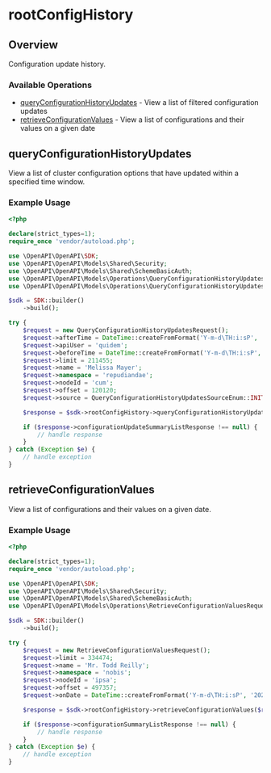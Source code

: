 # rootConfigHistory

## Overview

Configuration update history.

### Available Operations

* [queryConfigurationHistoryUpdates](#queryconfigurationhistoryupdates) - View a list of filtered configuration updates
* [retrieveConfigurationValues](#retrieveconfigurationvalues) - View a list of configurations and their values on a given date

## queryConfigurationHistoryUpdates

View a list of cluster configuration options that have updated within a specified time window.

### Example Usage

```php
<?php

declare(strict_types=1);
require_once 'vendor/autoload.php';

use \OpenAPI\OpenAPI\SDK;
use \OpenAPI\OpenAPI\Models\Shared\Security;
use \OpenAPI\OpenAPI\Models\Shared\SchemeBasicAuth;
use \OpenAPI\OpenAPI\Models\Operations\QueryConfigurationHistoryUpdatesRequest;
use \OpenAPI\OpenAPI\Models\Operations\QueryConfigurationHistoryUpdatesSourceEnum;

$sdk = SDK::builder()
    ->build();

try {
    $request = new QueryConfigurationHistoryUpdatesRequest();
    $request->afterTime = DateTime::createFromFormat('Y-m-d\TH:i:sP', '2020-07-27T03:09:40.338Z');
    $request->apiUser = 'quidem';
    $request->beforeTime = DateTime::createFromFormat('Y-m-d\TH:i:sP', '2022-07-15T21:06:22.424Z');
    $request->limit = 211455;
    $request->name = 'Melissa Mayer';
    $request->namespace = 'repudiandae';
    $request->nodeId = 'cum';
    $request->offset = 120120;
    $request->source = QueryConfigurationHistoryUpdatesSourceEnum::INIT;

    $response = $sdk->rootConfigHistory->queryConfigurationHistoryUpdates($request);

    if ($response->configurationUpdateSummaryListResponse !== null) {
        // handle response
    }
} catch (Exception $e) {
    // handle exception
}
```

## retrieveConfigurationValues

View a list of configurations and their values on a given date.

### Example Usage

```php
<?php

declare(strict_types=1);
require_once 'vendor/autoload.php';

use \OpenAPI\OpenAPI\SDK;
use \OpenAPI\OpenAPI\Models\Shared\Security;
use \OpenAPI\OpenAPI\Models\Shared\SchemeBasicAuth;
use \OpenAPI\OpenAPI\Models\Operations\RetrieveConfigurationValuesRequest;

$sdk = SDK::builder()
    ->build();

try {
    $request = new RetrieveConfigurationValuesRequest();
    $request->limit = 334474;
    $request->name = 'Mr. Todd Reilly';
    $request->namespace = 'nobis';
    $request->nodeId = 'ipsa';
    $request->offset = 497357;
    $request->onDate = DateTime::createFromFormat('Y-m-d\TH:i:sP', '2022-09-27T07:34:57.107Z');

    $response = $sdk->rootConfigHistory->retrieveConfigurationValues($request);

    if ($response->configurationSummaryListResponse !== null) {
        // handle response
    }
} catch (Exception $e) {
    // handle exception
}
```

